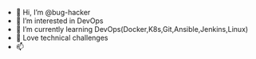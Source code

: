 - 👋 Hi, I’m @bug-hacker
- 👀 I’m interested in DevOps
- 🌱 I’m currently learning DevOps(Docker,K8s,Git,Ansible,Jenkins,Linux)
- 💞️ Love technical challenges
- 📫 

<!---
bug-hacker/bug-hacker is a ✨ special ✨ repository because its `README.md` (this file) appears on your GitHub profile.
You can click the Preview link to take a look at your changes.
--->
